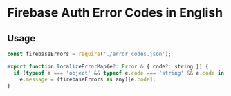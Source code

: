 # Firebase Auth Error Codes in English

## Usage

```js
const firebaseErrors = require('./error_codes.json'); 

export function localizeErrorMap(e?: Error & { code?: string }) {
  if (typeof e === 'object' && typeof e.code === 'string' && e.code in firebaseErrors)
    e.message = (firebaseErrors as any)[e.code];
}
```
